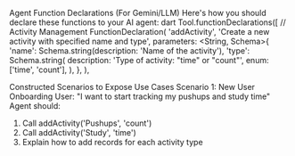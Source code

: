 Agent Function Declarations (For Gemini/LLM)
Here's how you should declare these functions to your AI agent:
dart
Tool.functionDeclarations([
  // Activity Management
  FunctionDeclaration(
    'addActivity',
    'Create a new activity with specified name and type',
    parameters: <String, Schema>{
      'name': Schema.string(description: 'Name of the activity'),
      'type': Schema.string(
        description: 'Type of activity: "time" or "count"',
        enum: ['time', 'count'],
      ),
    },
  ),



Constructed Scenarios to Expose Use Cases
Scenario 1: New User Onboarding
User: "I want to start tracking my pushups and study time"
Agent should:
1.	Call addActivity('Pushups', 'count')
2.	Call addActivity('Study', 'time')
3.	Explain how to add records for each activity type
